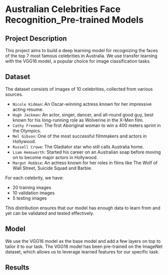 # Australian Celebrities Face Recognition_Pre-trained Models

## Project Description

This project aims to build a deep learning model for recognizing the faces of the top 7 most famous celebrities in Australia. We use transfer learning with the VGG16 model, a popular choice for image classification tasks.

## Dataset

The dataset consists of images of 10 celebrities, collected from various sources.
- `Nicole Kidman`: An Oscar-winning actress known for her impressive acting resume.
- `Hugh Jackman`: An actor, singer, dancer, and all-round good guy, best known for his long-running role as Wolverine in the X-Men film.
- `Cathy Freeman`: The first Aboriginal woman to win a 400 meters sprint in the Olympics.
- `Mel Gibson`: One of the most successful filmmakers and actors in Hollywood.
- `Russell Crowe`: The Gladiator star who still calls Australia home.
- `Liam Hemsworth`: Started his career on an Australian soap before moving on to become major actors in Hollywood.
- `Margot Robbie`: An actress known for her roles in films like The Wolf of Wall Street, Suicide Squad and Barbie.

For each celebrity, we have:

- 20 training images
- 10 validation images
- 5 testing images

This distribution ensures that our model has enough data to learn from and yet can be validated and tested effectively.

## Model

We use the VGG16 model as the base model and add a few layers on top to tailor it to our task. The VGG16 model has been pre-trained on the ImageNet dataset, which allows us to leverage learned features for our specific task.

## Results


